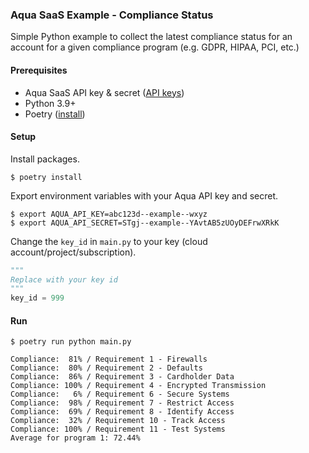 ### Aqua SaaS Example - Compliance Status

Simple Python example to collect the latest compliance status for an account for a given compliance program (e.g. GDPR, HIPAA, PCI, etc.)


#### Prerequisites

- Aqua SaaS API key & secret ([API keys](https://cloud.aquasec.com/cspm/#/apikeys))
- Python 3.9+
- Poetry ([install](https://python-poetry.org/docs/#installation))


#### Setup

Install packages.

```
$ poetry install
```

Export environment variables with your Aqua API key and secret.

```
$ export AQUA_API_KEY=abc123d--example--wxyz
$ export AQUA_API_SECRET=STgj--example--YAvtAB5zUOyDEFrwXRkK
```

Change the `key_id` in `main.py` to your key (cloud account/project/subscription).

```python
"""
Replace with your key id
"""
key_id = 999
```

#### Run

```
$ poetry run python main.py

Compliance:  81% / Requirement 1 - Firewalls
Compliance:  80% / Requirement 2 - Defaults
Compliance:  86% / Requirement 3 - Cardholder Data
Compliance: 100% / Requirement 4 - Encrypted Transmission
Compliance:   6% / Requirement 6 - Secure Systems
Compliance:  98% / Requirement 7 - Restrict Access
Compliance:  69% / Requirement 8 - Identify Access
Compliance:  32% / Requirement 10 - Track Access
Compliance: 100% / Requirement 11 - Test Systems
Average for program 1: 72.44%

```